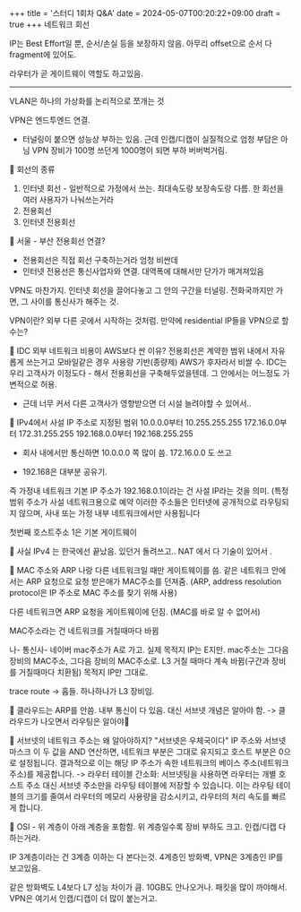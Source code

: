 +++
title = '스터디 1회차 Q&A'
date = 2024-05-07T00:20:22+09:00
draft = true
+++
네트워크 회선 

IP는 Best Effort일 뿐,
순서/손실 등을 보장하지 않음.
아무리 offset으로 순서 다 fragment에 있어도.

라우터가 곧 게이트웨이 역할도 하고있음.

---
VLAN은 하나의 가상화를 논리적으로 쪼개는 것 

VPN은 엔드투엔드 연결.
- 터널링이 붙으면 성능상 부하는 있음.
근데 인캡/디캡이 실질적으로 엄청 부담은 아님
VPN 장비가 100명 쓰던게 1000명이 되면 부하 버버벅거림.


🏀 회선의 종류
1. 인터넷 회선 - 일반적으로 가정에서 쓰는. 최대속도랑 보장속도랑 다름. 한 회선을 여러 사용자가 나눠쓰는거라
2. 전용회선
3. 인터넷 전용회선 

🏀 서울 - 부산 전용회선 연결?
- 전용회선은 직접 회선 구축하는거라 엄청 비싼데
- 인터넷 전용선은 통신사업자와 연결.
대역폭에 대해서만 단가가 매겨져있음

VPN도 마찬가지.
인터넷 회선을 끌어다놓고 그 안의 구간을 터널링.
전화국까지만 가면, 그 사이를 통신사가 해주는 것.

VPN이란?
외부 다른 곳에서 시작하는 것처럼.
만약에 residential IP들을 VPN으로 할 수는?

🏀 IDC 외부 네트워크 비용이 AWS보다 싼 이유?
전용회선은 계약한 범위 내에서 
자유롭게 쓰는거고
모바일같은 경우 사용량 기반(종량제)
AWS가 후자라서 비쌀 수.
IDC는 우리 고객사가 이정도다 - 해서 전용회선을 구축해두었을텐데. 그 안에서는 어느정도 가변적으로 허용.
- 근데 너무 커서 다른 고객사가 영향받으면 더 시설 늘려야할 수 있어서..

🏀 IPv4에서 사설 IP 주소로 지정된 범위
10.0.0.0부터 10.255.255.255
172.16.0.0부터 172.31.255.255
192.168.0.0부터 192.168.255.255

- 회사 내에서만 통신하면 
10.0.0.0 쪽 많이 씀.
172.16.0.0 도 쓰고

- 192.168은 대부분 공유기.

즉 가정내 네트워크 기본 IP 주소가 192.168.0.1이라는 건 
사설 IP라는 것을 의미. (특정 범위 주소가 사설 네트워크용으로 예약
이러한 주소들은 인터넷에 공개적으로 라우팅되지 않으며, 사내 또는 가정 내부 네트워크에서만 사용됩니다

첫번째 호스트주소 1은 기본 게이트웨이

🏀 사실 IPv4 는 한국에선 끝났음.
있던거 돌려쓰고..
NAT 에서 다 기술이 있어서 .

🏀 MAC 주소와 ARP
나랑 다른 네트워크일 때만 게이트웨이를 씀.
같은 네트워크 안에서는 ARP 요청으로 
요청 받은애가 MAC주소를 던져줌.
(ARP, address resolution protocol은 IP 주소로 MAC 주소를 찾기 위해 사용)

다른 네트워크면 ARP 요청을 게이트웨이에 던짐.
(MAC를 바로 알 수 없어서)

MAC주소라는 건 네트워크를 거칠때마다 바뀜

나- 통신사- 네이버
mac주소가 A로 가고.
실제 목적지 IP는 E지만.
mac주소는 그다음장비의 MAC주소, 그다음 장비의 MAC주소로.
L3 거칠 때마다 계속 바뀜(구간과 장비를 거칠때마다 치환됨)
목적지 IP만 그대로. 

trace route -> 홉들. 하나하나가 L3 장비임.

🏀 클라우드는 ARP를 안씀. 내부 통신이 다 있음.
대신 서브넷 개념은 알아야 함.
-> 클라우드가 나오면서 라우팅은 알아야💎

🏀 서브넷의 네트워크 주소는 왜 알아야하지?
"서브넷은 우체국이다"
IP 주소와 서브넷 마스크
이 두 값을 AND 연산하면, 네트워크 부분은 그대로 유지되고 호스트 부분은 0으로 설정됩니다. 결과적으로 이는 해당 IP 주소가 속한 네트워크의 베이스 주소(네트워크 주소)를 제공합니다.
-> 라우터 테이블 간소화: 서브넷팅을 사용하면 라우터는 개별 호스트 주소 대신 서브넷 주소만을 라우팅 테이블에 저장할 수 있습니다. 이는 라우팅 테이블의 크기를 줄여서 라우터의 메모리 사용량을 감소시키고, 라우터의 처리 속도를 빠르게 합니다.

🏀 OSI - 위 계층이 아래 계층을 포함함.
위 계층일수록 장비 부하도 크고. 인캡/디캡 다 하는거라.

IP 3계층이라는 건
3계층 이하는 다 본다는것.
4계층인 방화벽, VPN은 3계층인 IP를 보고있음.

같은 방화벽도 L4보다 L7 성능 차이가 큼.
10GB도 안나오거나. 패킷을 많이 까야해서.
VPN은 여기서 인캡/디캡이 더 많이 붙는거고.